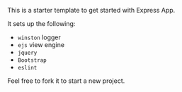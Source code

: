 This is a starter template to get started with Express App. 

It sets up the following:
- `winston` logger
- `ejs` view engine
- `jquery`
- `Bootstrap`
- `eslint`

Feel free to fork it to start a new project. 
